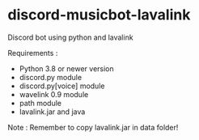 # discord-musicbot-lavalink
Discord bot using python and lavalink

Requirements : 
- Python 3.8 or newer version
- discord.py module
- discord.py[voice] module
- wavelink 0.9 module
- path module
- lavalink.jar and java

Note : 
Remember to copy lavalink.jar in data folder!

